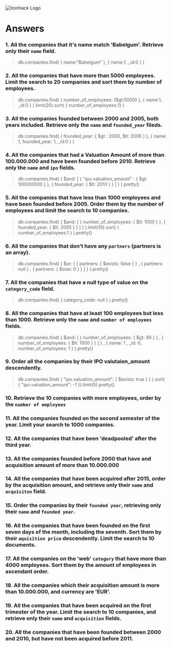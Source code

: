 ![Ironhack Logo](https://i.imgur.com/1QgrNNw.png)

# Answers

### 1. All the companies that it's name match 'Babelgum'. Retrieve only their `name` field.

<!-- Your Code Goes Here -->

> db.companies.find( { name:"Babelgum" }, { name:1, _id:0 } )

### 2. All the companies that have more than 5000 employees. Limit the search to 20 companies and sort them by **number of employees**.

<!-- Your Code Goes Here -->

> db.companies.find( { number_of_employees: {$gt:5000} }, { name:1, _id:0 } ).limit(20).sort( { number_of_employees:1} )

### 3. All the companies founded between 2000 and 2005, both years included. Retrieve only the `name` and `founded_year` fileds.

<!-- Your Code Goes Here -->

> db.companies.find( { founded_year: { $gt : 2000, $lt: 2006 } }, { name: 1, founded_year: 1, _id:0 } )

### 4. All the companies that had a Valuation Amount of more than 100.000.000 and have been founded before 2010. Retrieve only the `name` and `ipo` fields.

<!-- Your Code Goes Here -->

> db.companies.find( { $and: [ { "ipo.valuation_amount" : { $gt: 100000000 } }, { founded_year: { $lt: 2010 } } ] } ).pretty()



### 5. All the companies that have less than 1000 employees and have been founded before 2005. Order them by the number of employees and limit the search to 10 companies.

<!-- Your Code Goes Here -->

> db.companies.find( { $and: [ { number_of_employees: { $lt: 1000 } }, { founded_year: { $lt: 2005 }  } ] }  ).limit(10).sort( { number_of_employees:1 } ).pretty()

### 6. All the companies that don't have any `partners` (partners is an array).

<!-- Your Code Goes Here -->
> db.companies.find( { $or: [ { partners: { $exists: false } } , { partners: null } , { partners: { $size: 0 } } ] } ).pretty()

### 7. All the companies that have a null type of value on the `category_code` field.

<!-- Your Code Goes Here -->
> db.companies.find( { category_code: null } ).pretty()

### 8. All the companies that have at least 100 employees but less than 1000. Retrieve only the `name` and `number of employees` fields.

<!-- Your Code Goes Here -->

> db.companies.find( { $and: [ { number_of_employees: { $gt: 99 } } , { number_of_employees: { $lt: 1000 } } ] } , { name: 1 , _id: 0, number_of_employees: 1 } ).pretty()

### 9. Order all the companies by their IPO valutaion_amount descendently.

<!-- Your Code Goes Here -->

> db.companies.find( { "ipo.valuation_amount": { $exists: true } } ).sort( { "ipo.valuation_amount": -1 }).limit(5).pretty()

### 10. Retrieve the 10 companies with more employees, order by the `number of employees`

<!-- Your Code Goes Here -->

### 11. All the companies founded on the second semester of the year. Limit your search to 1000 companies.

<!-- Your Code Goes Here -->

### 12. All the companies that have been 'deadpooled' after the third year.

<!-- Your Code Goes Here -->

### 13. All the companies founded before 2000 that have and acquisition amount of more than 10.000.000

<!-- Your Code Goes Here -->

### 14. All the companies that have been acquired after 2015, order by the acquisition amount, and retrieve only their `name` and `acquisiton` field.

<!-- Your Code Goes Here -->

### 15. Order the companies by their `founded year`, retrieving only their `name` and `founded year`.

<!-- Your Code Goes Here -->

### 16. All the companies that have been founded on the first seven days of the month, including the seventh. Sort them by their `aquisition price` descendently. Limit the search to 10 documents.

<!-- Your Code Goes Here -->

### 17. All the companies on the 'web' `category` that have more than 4000 employees. Sort them by the amount of employees in ascendant order.

<!-- Your Code Goes Here -->

### 18. All the companies which their acquisition amount is more than 10.000.000, and currency are 'EUR'.

<!-- Your Code Goes Here -->

### 19. All the companies that have been acquired on the first trimester of the year. Limit the search to 10 companies, and retrieve only their `name` and `acquisition` fields.

<!-- Your Code Goes Here -->

### 20. All the companies that have been founded between 2000 and 2010, but have not been acquired before 2011.

<!-- Your Code Goes Here -->
